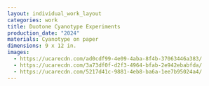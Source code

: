 ```yaml
---
layout: individual_work_layout
categories: work
title: Duotone Cyanotype Experiments
production_date: "2024"
materials: Cyanotype on paper
dimensions: 9 x 12 in.
images:
  - https://ucarecdn.com/ad0cdf99-4e09-4aba-8f4b-37063446a383/
  - https://ucarecdn.com/3a73df0f-d2f3-4964-bfab-2e942ebabfda/
  - https://ucarecdn.com/5217d41c-9881-4eb8-ba6a-1ee7b95024a4/
---
```

